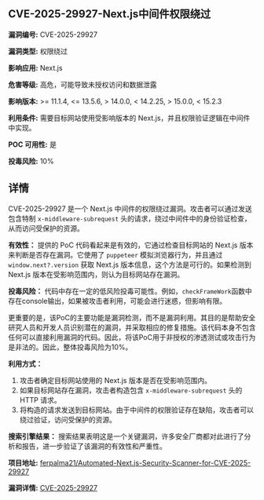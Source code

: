 ## CVE-2025-29927-Next.js中间件权限绕过

**漏洞编号:** CVE-2025-29927

**漏洞类型:** 权限绕过

**影响应用:** Next.js

**危害等级:** 高危，可能导致未授权访问和数据泄露

**影响版本:** >= 11.1.4, <= 13.5.6, > 14.0.0, < 14.2.25, > 15.0.0, < 15.2.3

**利用条件:** 需要目标网站使用受影响版本的 Next.js，并且权限验证逻辑在中间件中实现。

**POC 可用性:** 是

**投毒风险:** 10%

## 详情

CVE-2025-29927 是一个 Next.js 中间件的权限绕过漏洞。攻击者可以通过发送包含特制 `x-middleware-subrequest` 头的请求，绕过中间件中的身份验证检查，从而访问受保护的资源。

**有效性：** 提供的 PoC 代码看起来是有效的，它通过检查目标网站的 Next.js 版本来判断是否存在漏洞。它使用了 `puppeteer` 模拟浏览器行为，并且通过 `window.next?.version` 获取 Next.js 版本信息，这个方法是可行的。如果检测到 Next.js 版本在受影响范围内，则认为目标网站存在漏洞。

**投毒风险：** 代码中存在一定的低风险投毒可能性。例如，`checkFrameWork`函数中存在console输出，如果被攻击者利用，可能会进行迷惑，但影响有限。

更重要的是，该PoC的主要功能是漏洞检测，而不是漏洞利用。其目的是帮助安全研究人员和开发人员识别潜在的漏洞，并采取相应的修复措施。该代码本身不包含任何可以直接利用漏洞的代码。因此，将该PoC用于非授权的渗透测试或攻击行为是非法的。因此，整体投毒风险为10%。

**利用方式：**
1.  攻击者确定目标网站使用的 Next.js 版本是否在受影响范围内。
2.  如果目标网站存在漏洞，攻击者构造包含 `x-middleware-subrequest` 头的 HTTP 请求。
3.  将构造的请求发送到目标网站。由于中间件的权限验证存在缺陷，攻击者可以绕过验证，访问受保护的资源。

**搜索引擎结果：** 搜索结果表明这是一个关键漏洞，许多安全厂商都对此进行了分析和报告，进一步验证了该漏洞的有效性和严重性。

**项目地址:** [ferpalma21/Automated-Next.js-Security-Scanner-for-CVE-2025-29927](https://github.com/ferpalma21/Automated-Next.js-Security-Scanner-for-CVE-2025-29927)

**漏洞详情:** [CVE-2025-29927](https://nvd.nist.gov/vuln/detail/CVE-2025-29927)